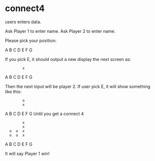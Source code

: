 # connect4
users enters data.

Ask Player 1 to enter name.
Ask Player 2 to enter name.

Please pick your position:

A B C D E F G

If you pick E, it should output a new display the next screen as:

            x
A B C D E F G

Then the next input will be player 2.
If user pick E, it will show something like this:

            o
            x
A B C D E F G
Until you get a connect 4

            x
            x
      o  o  x
      o  o  x
A B C D E F G


It will say Player 1 win!
